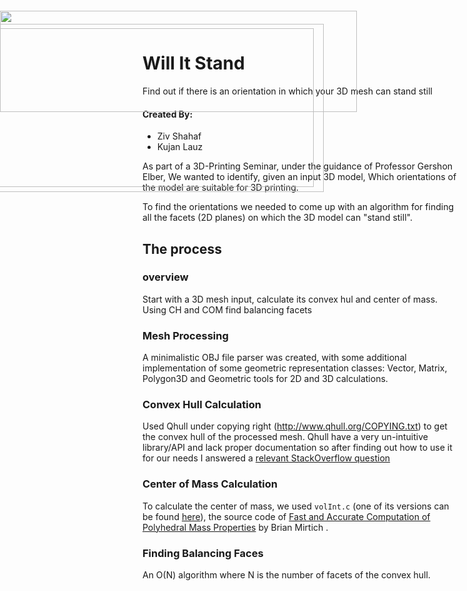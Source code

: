 # Will It Stand
Find out if there is an orientation in which your 3D mesh can stand still

#### Created By:
 - Ziv Shahaf
 - Kujan Lauz

As part of a 3D-Printing Seminar, under the guidance of Professor Gershon Elber, We wanted to identify, given an input 3D model, Which orientations of the model are suitable for 3D printing.
 
To find the orientations we needed to come up with an algorithm for finding all the facets (2D planes) on which the 3D model can "stand still".

## The process

### overview
Start with a 3D mesh input, calculate its convex hul and center of mass.
Using CH and COM find balancing facets


### Mesh Processing
A minimalistic OBJ file parser was created, with some additional implementation of some geometric representation classes: Vector, Matrix, Polygon3D and Geometric tools for 2D and 3D calculations.

<img realwidth="1500" cropx="-36" cropy="49.981" realheight="708" originalsrc="http://lh3.googleusercontent.com/b7WbtYqVTIriuG4ce0r0OHkYJl0_mMmFWm0ULxMJOOqjE2jn-uBxg0pj82j78qrvLtFNd193LVQ47_SoRIEEbzuXDw=s538" src="http://lh3.googleusercontent.com/b7WbtYqVTIriuG4ce0r0OHkYJl0_mMmFWm0ULxMJOOqjE2jn-uBxg0pj82j78qrvLtFNd193LVQ47_SoRIEEbzuXDw=s538" style="position:absolute;left:-36px;top:50px;width:538px;height:254px;">

### Convex Hull Calculation
Used Qhull under copying right (http://www.qhull.org/COPYING.txt) to get the convex hull of the processed mesh. Qhull have a very un-intuitive library/API and lack proper documentation so after finding out how to use it for our needs I answered a [relevant StackOverflow question](https://stackoverflow.com/a/29311240/2523211)

<img realwidth="1500" cropx="-51.5" cropy="42.681" realheight="708" originalsrc="http://lh3.googleusercontent.com/4LxT1gRV9d-ENaJFScmS68XWOzSP1eE03-ScJ_h9YR4C3HAdy4uudoSt9Ea4xK9qlUqK49p6VLGIGo3N4Ep8pmqqddU=s569" src="http://lh3.googleusercontent.com/4LxT1gRV9d-ENaJFScmS68XWOzSP1eE03-ScJ_h9YR4C3HAdy4uudoSt9Ea4xK9qlUqK49p6VLGIGo3N4Ep8pmqqddU=s569" style="position:absolute;left:-51px;top:43px;width:569px;height:269px;">

### Center of Mass Calculation
To calculate the center of mass, we used `volInt.c` (one of its versions can be found [here](https://github.com/OpenFOAM/OpenFOAM-2.1.x/blob/master/src/meshTools/momentOfInertia/volumeIntegration/volInt.c)), the source code of [Fast and Accurate Computation of Polyhedral Mass Properties](http://citeseerx.ist.psu.edu/viewdoc/download?doi=10.1.1.56.127&rep=rep1&type=pdf) by Brian Mirtich .


### Finding Balancing Faces
An O(N) algorithm where N is the number of facets of the convex hull.

<img realwidth="1098" cropx="0" cropy="21.968579234972676" realheight="312" originalsrc="http://lh3.googleusercontent.com/GfoXh58w3UrGlpjNLxhUoLq-UhWacGSz3_f0UYKiuUze3Hbl1u3C_7Wi0CXTHe_Zmuagf4bMumWcEUG8XPn2RbZ-=s571" src="http://lh3.googleusercontent.com/GfoXh58w3UrGlpjNLxhUoLq-UhWacGSz3_f0UYKiuUze3Hbl1u3C_7Wi0CXTHe_Zmuagf4bMumWcEUG8XPn2RbZ-=s571" style="position:absolute;left:0px;top:22px;width:571px;height:162px;">

<img realwidth="1500" cropx="-36" cropy="50.012" realheight="708" originalsrc="http://lh3.googleusercontent.com/V9nKBYuLtBMMed5W001cDXhUTePu1arLqP27TrFakVL8mgUw3nIBxrSWyJQaruq4XM2kA3lFF0ojZ7F_lLAKr3ff9o4=s538" src="http://lh3.googleusercontent.com/V9nKBYuLtBMMed5W001cDXhUTePu1arLqP27TrFakVL8mgUw3nIBxrSWyJQaruq4XM2kA3lFF0ojZ7F_lLAKr3ff9o4=s538" style="position:absolute;left:-36px;top:50px;width:538px;height:254px;">
